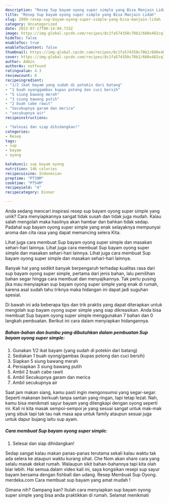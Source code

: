 ```yaml
---
description: "Resep Sup bayam oyong super simple yang Bisa Manjain Lidah"
title: "Resep Sup bayam oyong super simple yang Bisa Manjain Lidah"
slug: 2099-resep-sup-bayam-oyong-super-simple-yang-bisa-manjain-lidah
category: Uncategorized
date: 2022-07-17T00:14:04.715Z
image: https://img-global.cpcdn.com/recipes/8c1fa574358c78b2/680x482cq70/sup-bayam-oyong-super-simple-foto-resep-utama.jpg
hideToc: false
enableToc: true
enableTocContent: false
thumbnail: https://img-global.cpcdn.com/recipes/8c1fa574358c78b2/680x482cq70/sup-bayam-oyong-super-simple-foto-resep-utama.jpg
cover: https://img-global.cpcdn.com/recipes/8c1fa574358c78b2/680x482cq70/sup-bayam-oyong-super-simple-foto-resep-utama.jpg
author: Admin
authorAv: notfound
ratingvalue: 4.3
reviewcount: 8
recipeingredient:
- "1/2 ikat bayam yang sudah di potekin dari batang"
- "1 buah oyonggambas kupas potong dan cuci bersih"
- "5 siung bawang merah"
- "3 siung bawang putih"
- "2 buah cabe rawit"
- "Secukupnya garam dan merica"
- "secukupnya air"
recipeinstructions:

- "Selesai dan siap dihidangkan!"
categories:
- Resep
tags:
- sup
- bayam
- oyong

katakunci: sup bayam oyong 
nutrition: 146 calories
recipecuisine: Indonesian
preptime: "PT39M"
cooktime: "PT54M"
recipeyield: "4"
recipecategory: Dinner

---
```





Anda sedang mencari inspirasi resep sup bayam oyong super simple yang unik? Cara menyiapkannya sangat tidak susah dan tidak juga mudah. Kalau salah mengolah maka hasilnya akan hambar dan bahkan tidak sedap. Padahal sup bayam oyong super simple yang enak selayaknya mempunyai aroma dan cita rasa yang dapat memancing selera Kita.





Lihat juga cara membuat Sup bayam oyong super simple dan masakan sehari-hari lainnya. Lihat juga cara membuat Sup bayam oyong super simple dan masakan sehari-hari lainnya. Lihat juga cara membuat Sup bayam oyong super simple dan masakan sehari-hari lainnya.

Banyak hal yang sedikit banyak berpengaruh terhadap kualitas rasa dari sup bayam oyong super simple, pertama dari jenis bahan, lalu pemilihan bahan segar hingga cara membuat dan menyajikannya. Tak perlu pusing jika mau menyiapkan sup bayam oyong super simple yang enak di rumah, karena asal sudah tahu triknya maka hidangan ini dapat jadi suguhan spesial.






Di bawah ini ada beberapa tips dan trik praktis yang dapat diterapkan untuk mengolah sup bayam oyong super simple yang siap dikreasikan. Anda bisa membuat Sup bayam oyong super simple menggunakan 7 bahan dan 0 langkah pembuatan. Berikut ini cara dalam menyiapkan hidangannya.

<!--inarticleads1-->

##### Bahan-bahan dan bumbu yang dibutuhkan dalam pembuatan Sup bayam oyong super simple:

1. Gunakan 1/2 ikat bayam (yang sudah di potekin dari batang)
1. Sediakan 1 buah oyong/gambas (kupas potong dan cuci bersih)
1. Siapkan 5 siung bawang merah
1. Persiapkan 3 siung bawang putih
1. Ambil 2 buah cabe rawit
1. Ambil Secukupnya garam dan merica
1. Ambil secukupnya air


Saat jam makan siang, kamu pasti ingin mengonsumsi yang segar-segar. Seperti makanan berkuah tanpa santan yang ringan, tapi tetap lezat. Nah, kamu bisa menikmati sayur bayam yang dilengkapi dengan oyong seperti ini. Kali ni kita masak sempoi-sempoi je yang sesuai sangat untuk mak-mak yang sibuk tapi tak tau nak masa apa untuk family ataupun sesuai juga untuk dapur bujang iaitu sup ayam. 

<!--inarticleads2-->

##### Cara membuat Sup bayam oyong super simple:


1. Selesai dan siap dihidangkan!

Sedap sangat kalau makan panas-panas terutama sekali kalau waktu tak ada selera ke ataupun waktu kurang sihat. Che Nom akan share cara yang selalu masak dekat rumah. Walaupun sikit bahan-bahannya tapi kita olah biar lebih. Hai semua.dalam video kali ini, saya kongsikan resepi sup sayur bayam bersama dengan fishball dan udang. Resep Membuat Sup Oyong. merdeka.com Cara membuat sup bayam yang amat mudah ! 

Gimana nih? Gampang kan? Itulah cara menyiapkan sup bayam oyong super simple yang bisa anda praktikkan di rumah. Selamat menikmati
